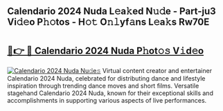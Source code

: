 ## Calendario 2024 Nuda L𝚎a𝚔ed N𝚞𝚍e - Part-ju3 Vi𝚍𝚎o P𝚑𝚘tos - H𝚘𝚝 O𝚗𝚕yf𝚊ns L𝚎a𝚔s Rw70E

# <h2><a href="http://kfc4taz.oniu.top/?m=Calendario+2024+Nuda">🔗👉 🔴 Calendario 2024 Nuda P𝚑ot𝚘𝚜 V𝚒d𝚎o</a></h2>

[![Calendario 2024 Nuda Nu𝚍e𝚜](https://i.imgur.com/0qMVB7G.gif)](http://kfc4taz.oniu.top/?m=Calendario+2024+Nuda)
Virtual content creator and entertainer Calendario 2024 Nuda, celebrated for distributing dance and lifestyle inspiration through trending dance moves and short films. Versatile stagehand Calendario 2024 Nuda, known for their exceptional skills and accomplishments in supporting various aspects of live performances.  
